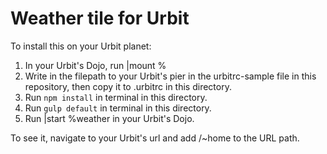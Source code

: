 # Weather tile for Urbit

To install this on your Urbit planet:
1. In your Urbit's Dojo, run |mount %
2. Write in the filepath to your Urbit's pier in the urbitrc-sample file in this repository, then copy it to .urbitrc in this directory.
3. Run `npm install` in terminal in this directory.
4. Run `gulp default` in terminal in this directory.
5. Run |start %weather in your Urbit's Dojo.

To see it, navigate to your Urbit's url and add /~home to the URL path.
